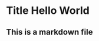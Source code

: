 Title Hello World
========================================================

## This is a markdown file